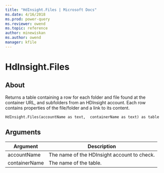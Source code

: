 ```yaml
---
title: "HdInsight.Files | Microsoft Docs"
ms.date: 4/16/2018
ms.prod: power-query
ms.reviewer: owend
ms.topic: reference
author: minewiskan
ms.author: owend
manager: kfile
---
```

# HdInsight.Files

  
## About  
Returns a table containing a row for each folder and file found at the container URL, and subfolders from an HDInsight account. Each row contains properties of the file/folder and a link to its content.  
  
```  
HdInsight.Files(accountName as text,  containerName as text) as table  
```  
  
## Arguments  
  
|Argument|Description|  
|------------|---------------|  
|accountName|The name of the HDInsight account to check.|  
|containerName|The name of the table.|  
  
